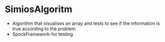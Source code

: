 # SimiosAlgoritm

* Algorithm that visualises an array and tests to see if the information is true according to the problem
* SpockFramework-for testing
